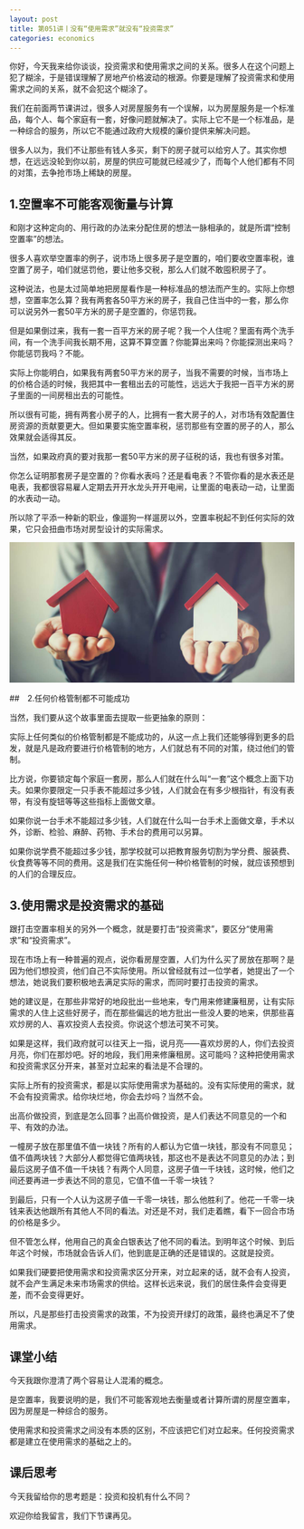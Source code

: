 ```yaml
---
layout: post
title: 第051讲丨没有“使用需求”就没有“投资需求”
categories: economics
---
```


你好，今天我来给你谈谈，投资需求和使用需求之间的关系。很多人在这个问题上犯了糊涂，于是错误理解了房地产价格波动的根源。你要是理解了投资需求和使用需求之间的关系，就不会犯这个糊涂了。

我们在前面两节课讲过，很多人对房屋服务有一个误解，以为房屋服务是一个标准品，每个人、每个家庭有一套，好像问题就解决了。实际上它不是一个标准品，是一种综合的服务，所以它不能通过政府大规模的廉价提供来解决问题。

很多人以为，我们不让那些有钱人多买，剩下的房子就可以给穷人了。其实你想想，在远远没轮到你以前，房屋的供应可能就已经减少了，而每个人他们都有不同的对策，去争抢市场上稀缺的房屋。

## 1.空置率不可能客观衡量与计算

和刚才这种定向的、用行政的办法来分配住房的想法一脉相承的，就是所谓“控制空置率”的想法。

很多人喜欢举空置率的例子，说市场上很多房子是空置的，咱们要收空置率税，谁空置了房子，咱们就惩罚他，要让他多交税，那么人们就不敢囤积房子了。

这种说法，也是太过简单地把房屋看作是一种标准品的想法而产生的。实际上你想想，空置率怎么算？我有两套各50平方米的房子，我自己住当中的一套，那么你可以说另外一套50平方米的房子是空置的，你惩罚我。

但是如果倒过来，我有一套一百平方米的房子呢？我一个人住呢？里面有两个洗手间，有一个洗手间我长期不用，这算不算空置？你能算出来吗？你能探测出来吗？你能惩罚我吗？不能。

实际上你能明白，如果我有两套50平方米的房子，当我不需要的时候，当市场上的价格合适的时候，我把其中一套租出去的可能性，远远大于我把一百平方米的房子里面的一间房租出去的可能性。

所以很有可能，拥有两套小房子的人，比拥有一套大房子的人，对市场有效配置住房资源的贡献要更大。但如果要实施空置率税，惩罚那些有空置的房子的人，那么效果就会适得其反。

当然，如果政府真的要对我那一套50平方米的房子征税的话，我也有很多对策。

你怎么证明那套房子是空置的？你看水表吗？还是看电表？不管你看的是水表还是电表，我都很容易雇人定期去开开水龙头开开电闸，让里面的电表动一动，让里面的水表动一动。

所以除了平添一种新的职业，像遛狗一样遛房以外，空置率税起不到任何实际的效果，它只会扭曲市场对房型设计的实际需求。

![](/assets/economics/images/2017/05/17/a.png)

##　2.任何价格管制都不可能成功

当然，我们要从这个故事里面去提取一些更抽象的原则：

实际上任何类似的价格管制都是不能成功的，从这一点上我们还能够得到更多的启发，就是凡是政府要进行价格管制的地方，人们就总有不同的对策，绕过他们的管制。

比方说，你要锁定每个家庭一套房，那么人们就在什么叫“一套”这个概念上面下功夫。如果你要限定一只手表不能超过多少钱，人们就会在有多少根指针，有没有表带，有没有旋钮等等这些指标上面做文章。

如果你说一台手术不能超过多少钱，人们就在什么叫一台手术上面做文章，手术以外，诊断、检验、麻醉、药物、手术台的费用可以另算。

如果你说学费不能超过多少钱，那学校就可以把教育服务切割为学分费、服装费、伙食费等等不同的费用。这是我们在实施任何一种价格管制的时候，就应该预想到的人们的合理反应。

## 3.使用需求是投资需求的基础

跟打击空置率相关的另外一个概念，就是要打击“投资需求”，要区分“使用需求”和“投资需求”。

现在市场上有一种普遍的观点，说你看房屋空置，人们为什么买了房放在那啊？是因为他们想投资，他们自己不实际使用。所以曾经就有过一位学者，她提出了一个想法，她说我们要积极地去满足实际的需求，而同时要打击投资的需求。

她的建议是，在那些非常好的地段批出一些地来，专门用来修建廉租房，让有实际需求的人住上这些好房子，而在那些偏远的地方批出一些没人要的地来，供那些喜欢炒房的人、喜欢投资人去投资。你说这个想法可笑不可笑。

如果是这样，我们政府就可以往天上一指，说月亮——喜欢炒房的人，你们去投资月亮，你们在那炒吧。好的地段，我们用来修廉租房。这可能吗？这种把使用需求和投资需求区分开来，甚至对立起来的看法是不合理的。

实际上所有的投资需求，都是以实际使用需求为基础的。没有实际使用的需求，就不会有投资需求。给你块烂地，你会去炒吗？当然不会。

出高价做投资，到底是怎么回事？出高价做投资，是人们表达不同意见的一个和平、有效的办法。

一幢房子放在那里值不值一块钱？所有的人都认为它值一块钱，那没有不同意见；值不值两块钱？大部分人都觉得它值两块钱，那这也不是表达不同意见的办法；到最后这房子值不值一千块钱？有两个人同意，这房子值一千块钱，这时候，他们之间还要再进一步表达不同的意见，它值不值一千零一块钱？

到最后，只有一个人认为这房子值一千零一块钱，那么他胜利了。他花一千零一块钱来表达他跟所有其他人不同的看法。对还是不对，我们走着瞧，看下一回合市场的价格是多少。

但不管怎么样，他用自己的真金白银表达了他不同的看法。到明年这个时候、到后年这个时候，市场就会告诉人们，他到底是正确的还是错误的。这就是投资。

如果我们硬要把使用需求和投资需求区分开来，对立起来的话，就不会有人投资，就不会产生满足未来市场需求的供给。这样长远来说，我们的居住条件会变得更差，而不会变得更好。

所以，凡是那些打击投资需求的政策，不为投资开绿灯的政策，最终也满足不了使用需求。

## 课堂小结

今天我跟你澄清了两个容易让人混淆的概念。

是空置率，我要说明的是，我们不可能客观地去衡量或者计算所谓的房屋空置率，因为房屋是一种综合的服务。

使用需求和投资需求之间没有本质的区别，不应该把它们对立起来。任何投资需求都是建立在使用需求的基础之上的。

## 课后思考

今天我留给你的思考题是：投资和投机有什么不同？

欢迎你给我留言，我们下节课再见。

